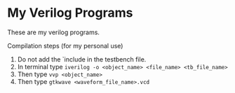 # My Verilog Programs

These are my verilog programs. 

Compilation steps (for my personal use) 

1. Do not add the `include in the testbench file. 
2. In terminal type `iverilog -o <object_name> <file_name> <tb_file_name>`
3. Then type `vvp <object_name>`
4. Then type `gtkwave <waveform_file_name>.vcd`
